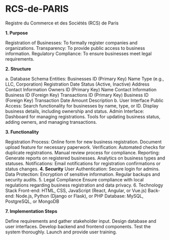 # RCS-de-PARIS
Registre du Commerce et des Sociétés (RCS) de Paris

**1. Purpose**

Registration of Businesses: To formally register companies and organizations.
Transparency: To provide public access to business information.
Regulatory Compliance: To ensure businesses meet legal requirements.

**2. Structure**

a. Database Schema
Entities:
Businesses
ID (Primary Key)
Name
Type (e.g., LLC, Corporation)
Registration Date
Status (Active, Inactive)
Address
Contact Information
Owners
ID (Primary Key)
Name
Contact Information
Business ID (Foreign Key)
Transactions
ID (Primary Key)
Business ID (Foreign Key)
Transaction Date
Amount
Description
b. User Interface
Public Access:
Search functionality for businesses by name, type, or ID.
Display business details, including ownership and status.
Admin Interface:
Dashboard for managing registrations.
Tools for updating business status, adding owners, and managing transactions.

**3. Functionality**

Registration Process:
Online form for new business registration.
Document upload feature for necessary paperwork.
Verification:
Automated checks for duplicate registrations.
Manual review process for compliance.
Reporting:
Generate reports on registered businesses.
Analytics on business types and statuses.
Notifications:
Email notifications for registration confirmations or status changes.
**4. Security**
User Authentication:
Secure login for admins.
Data Protection:
Encryption of sensitive information.
Regular backups and security audits.
5. Legal Compliance
Ensure compliance with local regulations regarding business registration and data privacy.
6. Technology Stack
Front-end: HTML, CSS, JavaScript (React, Angular, or Vue.js)
Back-end: Node.js, Python (Django or Flask), or PHP
Database: MySQL, PostgreSQL, or MongoDB

**7. Implementation Steps**

Define requirements and gather stakeholder input.
Design database and user interfaces.
Develop backend and frontend components.
Test the system thoroughly.
Launch and provide user training.
